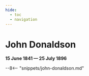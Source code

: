 ```yaml
---
hide:
  - toc
  - navigation
---
```


# John Donaldson

**15 June 1841 — 25 July 1896**

--8<-- "snippets/john-donaldson.md"

 
